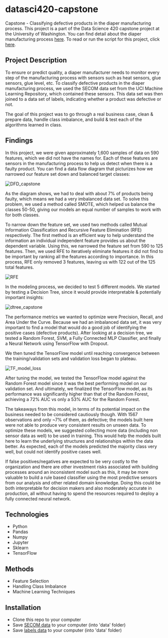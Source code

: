 # datasci420-capstone

Capstone - Classifying defective products in the diaper manufacturing process. This project is a part of the Data Science 420 capstone project at the University of Washington. You can find detail about the diaper manufacturing process [here](https://github.com/kumarsingaram3/datasci420-capstone/blob/main/Diaper%20Manufacturing%20Process.docx). To read or run the script for this project, click [here](https://github.com/kumarsingaram3/datasci420-capstone/blob/main/DataSci420-Capstone.ipynb).

## Project Description

To ensure or predict quality, a diaper manufacturer needs to monitor every step of the manufacturing process with sensors such as heat sensors, glue sensors, glue level, etc. To classify defective products in the diaper manufacturing process, we used the SECOM data set from the UCI Machine Learning Repository, which contained these sensors. This data set was then joined to a data set of labels, indicating whether a product was defective or not. 

The goal of this project was to go through a real business case, clean & prepare data, handle class imbalance, and build & test each of the algorithms learned in class.

## Findings

In this project, we were given approximately 1,600 samples of data on 590 features, which we did not have the names for. Each of these features are sensors in the manufacturing process to help us detect when there is a faulty product. You can find a data flow diagram that picturizes how we narrowed our feature set down and balanced target classes:

![DFD_capstone](https://user-images.githubusercontent.com/75543007/106971888-cb73ab80-671d-11eb-8a27-66ed59e0abb3.PNG)

As the diagram shows, we had to deal with about 7% of products being faulty, which means we had a very imbalanced data set. To solve this problem, we used a method called SMOTE, which helped us balance the classes 50-50, giving our models an equal number of samples to work with for both classes.

To narrow down the feature set, we used two methods called Mutual Information Classification and Recursive Feature Elimination (RFE) respectively. The first method is an efficient way to help understand the information an individual independent feature provides us about the dependent variable. Using this, we narrowed the feature set from 590 to 125 features. Then, we used RFE to iteratively eliminate features it did not find to be important by ranking all the features according to importance. In this process, RFE only removed 3 features, leaving us with 122 out of the 125 total features.

![RFE](https://user-images.githubusercontent.com/75543007/106972615-35d91b80-671f-11eb-91ba-0d95542a5331.PNG)

In the modeling process, we decided to test 5 different models. We started by testing a Decision Tree, since it would provide interpretable & potentially important insights:

![dtree_capstone](https://user-images.githubusercontent.com/75543007/106972807-9e27fd00-671f-11eb-8a7e-8ad399cd09fc.PNG)

The performance metrics we wanted to optimize were Precision, Recall, and Area Under the Curve. Because we had an imbalanced data set, it was very important to find a model that would do a good job of identifying the positive cases (defective products). After looking at a decision tree, we tested a Random Forest, SVM, a Fully Connected MLP Classifier, and finally a Neural Network using TensorFlow with Dropout. 

We then tuned the TensorFlow model until reaching convergence between the training/validation sets and validation loss began to plateau.

![TF_model_loss](https://user-images.githubusercontent.com/75543007/106973169-55247880-6720-11eb-9245-2e09bfca7e15.PNG)

After tuning the model, we tested the TensorFlow model against the Random Forest model since it was the best performing model on our validation set. And ultimately, we finalized the TensorFlow model, as its performance was significantly higher than that of the Random Forest, achieving a 72% AUC vs only a 53% AUC for the Random Forest. 

The takeaways from this model, in terms of its potential impact on the business needed to be considered cautiously though. With 1567 observations and only ~7% of them, as defective; the models built here were not able to produce very consistent results on unseen data. To optimize these models, we suggested collecting more data (including non sensor data as well) to be used in training. This would help the models built here to learn the underlying structures and relationships within the data better. As expected, each of the models predicted the majority class very well, but could not identify positive cases well.

If false positives/negatives are expected to be very costly to the organization and there are other investment risks associated with building processes around an inconsistent model such as this, it may be more valuable to build a rule based classifier using the most predictive sensors from our analysis and other related domain knowledge. Doing this could be both interpretable for decision makers and also moderately accurate in production, all without having to spend the resources required to deploy a fully connected neural network.

## Technologies

* Python
* Pandas
* Numpy
* Jupyter
* Sklearn
* TensorFlow

## Methods

* Feature Selection
* Handling Class Imbalance
* Machine Learning Techniques

## Installation

* Clone this repo to your computer
* Save [SECOM data](https://github.com/kumarsingaram3/datasci420-capstone/blob/main/secom.data) to your computer (into 'data' folder)
* Save [labels data](https://github.com/kumarsingaram3/datasci420-capstone/blob/main/secom_labels.data) to your computer (into 'data' folder)



